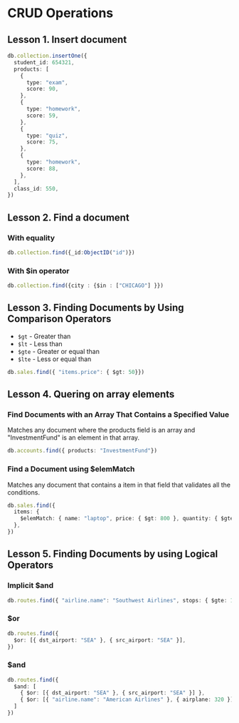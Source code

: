 # CRUD Operations

## Lesson 1. Insert document

```ts
db.collection.insertOne({
  student_id: 654321,
  products: [
    {
      type: "exam",
      score: 90,
    },
    {
      type: "homework",
      score: 59,
    },
    {
      type: "quiz",
      score: 75,
    },
    {
      type: "homework",
      score: 88,
    },
  ],
  class_id: 550,
})
```

## Lesson 2. Find a document

### With equality

```ts
db.collection.find({_id:ObjectID("id")})

```

### With $in operator

```ts
db.collection.find({city : {$in : ["CHICAGO"] }})
```

## Lesson 3. Finding Documents by Using Comparison Operators

* `$gt` - Greater than
* `$lt` - Less than
* `$gte` - Greater or equal than 
* `$lte` - Less or equal than

```ts
db.sales.find({ "items.price": { $gt: 50}})
```

## Lesson 4. Quering on array elements

### Find Documents with an Array That Contains a Specified Value

Matches any document where the products field is an array and "InvestmentFund" is an element in that array.

```ts
db.accounts.find({ products: "InvestmentFund"})
```

### Find a Document using $elemMatch

Matches any document that contains a item in that field that validates all the conditions.

```ts
db.sales.find({
  items: {
    $elemMatch: { name: "laptop", price: { $gt: 800 }, quantity: { $gte: 1 } },
  },
})
```

## Lesson 5. Finding Documents by using Logical Operators

### Implicit $and

```ts
db.routes.find({ "airline.name": "Southwest Airlines", stops: { $gte: 1 } })
```

### $or

```ts
db.routes.find({
  $or: [{ dst_airport: "SEA" }, { src_airport: "SEA" }],
})
```

### $and

```ts
db.routes.find({
  $and: [
    { $or: [{ dst_airport: "SEA" }, { src_airport: "SEA" }] },
    { $or: [{ "airline.name": "American Airlines" }, { airplane: 320 }] },
  ]
})
```